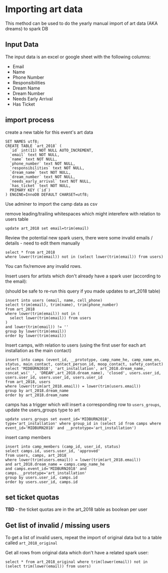 # Importing art data

This method can be used to do the yearly manual import of art data (AKA dreams) to spark DB

## Input Data

The input data is an excel or google sheet with the following columns:

* Email
* Name
* Phone Number
* Responsibilities
* Dream Name
* Dream Number
* Needs Early Arrival
* Has Ticket

## import process

create a new table for this event's art data

```
SET NAMES utf8;
CREATE TABLE `art_2018` (
  `id` int(11) NOT NULL AUTO_INCREMENT,
  `email` text NOT NULL,
  `name` text NOT NULL,
  `phone_number` text NOT NULL,
  `responsibilities` text NOT NULL,
  `dream_name` text NOT NULL,
  `dream_number` text NOT NULL,
  `needs_early_arrival` text NOT NULL,
  `has_ticket` text NOT NULL,
  PRIMARY KEY (`id`)
) ENGINE=InnoDB DEFAULT CHARSET=utf8;
```

Use adminer to import the camp data as csv

remove leading/trailing whitespaces which might interefere with relation to users table

```
update art_2018 set email=trim(email)
```

Review the potential new spark users, there were some invalid emails / details - need to edit them manually

```
select * from art_2018 
where lower(trim(email)) not in (select lower(trim(email)) from users)
```

You can fix/remove any invalid rows.

Insert users for artists which don't already have a spark user (according to the email):

(should be safe to re-run this query if you made updates to art_2018 table)

```
insert into users (email, name, cell_phone) 
select trim(email), trim(name), trim(phone_number)
from art_2018 
where lower(trim(email)) not in (
  select lower(trim(email)) from users
)
and lower(trim(email)) != ''
group by lower(trim(email))
order by lower(trim(email))
```

Insert camps, with relation to users (using the first user for each art installation as the main contact)

```
insert into camps (event_id, __prototype, camp_name_he, camp_name_en, status, main_contact, contact_person_id, moop_contact, safety_contact)
select 'MIDBURN2018', 'art_installation', art_2018.dream_name, concat_ws('_', 'DREAM',art_2018.dream_name), 'closed', users.user_id, users.user_id, users.user_id, users.user_id
from art_2018, users
where lower(trim(art_2018.email)) = lower(trim(users.email))
group by art_2018.dream_name
order by art_2018.dream_name
```

camps has a trigger which will insert a corresponding row to `users_groups`, update the users_groups type to art 

```
update users_groups set event_id='MIDBURN2018', type='art_installation' where group_id in (select id from camps where event_id='MIDBURN2018' and __prototype='art_installation')
```

insert camp members

```
insert into camp_members (camp_id, user_id, status)
select camps.id, users.user_id, 'approved'
from users, camps, art_2018
where lower(trim(users.email)) = lower(trim(art_2018.email))
and art_2018.dream_name = camps.camp_name_he
and camps.event_id='MIDBURN2018' and camps.__prototype='art_installation'
group by users.user_id, camps.id
order by users.user_id, camps.id
```

## set ticket quotas

**TBD** - the ticket quotas are in the art_2018 table as boolean per user


## Get list of invalid / missing users

To get a list of invalid users, repeat the import of original data but to a table called `art_2018_original`

Get all rows from original data which don't have a related spark user:

```
select * from art_2018_original where trim(lower(email)) not in (select trim(lower(email)) from users)
```
